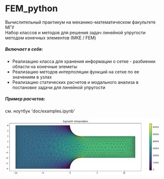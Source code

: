 # FEM_python

Вычислительный практикум на механико-математическом факультете МГУ  
Набор классов и методов для решения задач линейной упругости методом конечных элементов (МКЕ / FEM)

##### Включает в себя:

 - Реализацию класса для хранения информации о сетке - разбиении области на конечные элеметы
 - Реализацию методов интерполяции функций на сетке по ее значениям в узлах
 - Реализацию статических расчетов и модального анализа в постановке задачи для линейной упругости

##### Пример расчетов:
см. ноутбук 'doc/examples.ipynb'

![Alt text](https://github.com/DimaAndreev30/FEM_python/blob/master/doc/example.png)
